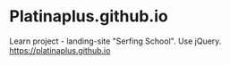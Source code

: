 # Platinaplus.github.io
Learn project - landing-site "Serfing School". Use jQuery.
https://platinaplus.github.io

